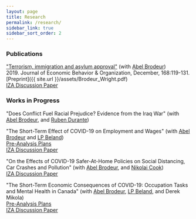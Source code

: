 ```yaml
---
layout: page
title: Research
permalink: /research/
sidebar_link: true
sidebar_sort_order: 2
---
```


### Publications
["Terrorism, immigration and asylum approval"](https://www.sciencedirect.com/science/article/pii/S0167268119303099) (with [Abel Brodeur](https://sites.google.com/site/abelbrodeur/home))  
2019\. Journal of Economic Behavior & Organization, December, 168:119-131.  
[Preprint]({{ site.url }}/assets/Brodeur_Wright.pdf)  
[IZA Discussion Paper](http://ftp.iza.org/dp12635.pdf)  

### Works in Progress
"Does Conflict Fuel Racial Prejudice? Evidence from the Iraq War" (with [Abel Brodeur](https://sites.google.com/site/abelbrodeur/home), and [Ruben Durante](https://www.rubendurante.net/))  

"The Short-Term Effect of COVID-19 on Employment and Wages" (with [Abel Brodeur](https://sites.google.com/site/abelbrodeur/home) and [LP Beland](https://www.lpbeland.com/))  
[Pre-Analysis Plans](https://osf.io/c28t5/)  
[IZA Discussion Paper](http://ftp.iza.org/dp13159.pdf)  

"On the Effects of COVID-19 Safer-At-Home Policies on Social Distancing, Car Crashes and Pollution" (with [Abel Brodeur](https://sites.google.com/site/abelbrodeur/home), and [Nikolai Cook](https://sites.google.com/site/nikolaimcook/))  
[IZA Discussion Paper](http://ftp.iza.org/dp13255.pdf)  

"The Short-Term Economic Consequences of COVID-19: Occupation Tasks and Mental Health in Canada" (with [Abel Brodeur](https://sites.google.com/site/abelbrodeur/home), [LP Beland](https://www.lpbeland.com/), and Derek Mikola)  
[Pre-Analysis Plans](https://osf.io/7gujs/)  
[IZA Discussion Paper](http://ftp.iza.org/dp13254.pdf)  
